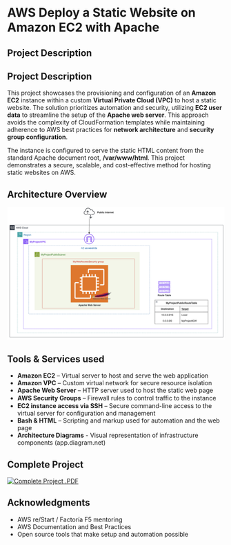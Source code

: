 # AWS Deploy a Static Website on Amazon EC2 with Apache #

## Project Description

## Project Description

This project showcases the provisioning and configuration of an **Amazon EC2** instance within a custom **Virtual Private Cloud (VPC)** to host a static website. The solution prioritizes automation and security, utilizing **EC2 user data** to streamline the setup of the **Apache web server**. This approach avoids the complexity of CloudFormation templates while maintaining adherence to AWS best practices for **network architecture** and **security group configuration**. 

The instance is configured to serve the static HTML content from the standard Apache document root, **/var/www/html**. This project demonstrates a secure, scalable, and cost-effective method for hosting static websites on AWS.

## Architecture Overview

![Architecture Overview](images/AWS_architecture.png)

## Tools & Services used

* **Amazon EC2** – Virtual server to host and serve the web application
* **Amazon VPC** – Custom virtual network for secure resource isolation
* **Apache Web Server** – HTTP server used to host the static web page
* **AWS Security Groups** – Firewall rules to control traﬃc to the instance
* **EC2 instance access via SSH** – Secure command-line access to the virtual server for configuration and management
* **Bash & HTML** – Scripting and markup used for automation and the web page
* **Architecture Diagrams** - Visual representation of infrastructure components
(app.diagram.net)

## Complete Project

[![Complete Project .PDF](https://img.shields.io/badge/-Complete%20Project%20.PDF-FF9900?style=for-the-badge&logo=amazon-aws&logoColor=orange)](https://github.com/juleannynavas/AWS-static-website-amazon-ec2-with-apache)

## Acknowledgments

- AWS re/Start / Factoría F5 mentoring
- AWS Documentation and Best Practices
- Open source tools that make setup and automation possible
